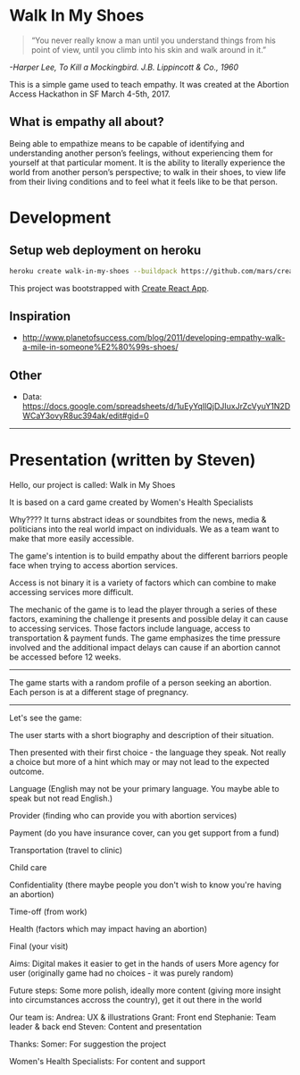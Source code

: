 # Walk In My Shoes

> “You never really know a man until you understand things from his point of view, until you climb into his skin and walk around in it.”

*-Harper Lee, To Kill a Mockingbird. J.B. Lippincott & Co., 1960*

This is a simple game used to teach empathy. It was created at the Abortion Access Hackathon in SF March 4-5th, 2017.

## What is empathy all about?

Being able to empathize means to be capable of identifying and understanding another person’s feelings, without experiencing them for yourself at that particular moment. It is the ability to literally experience the world from another person’s perspective; to walk in their shoes, to view life from their living conditions and to feel what it feels like to be that person.


# Development

## Setup web deployment on heroku

```sh
heroku create walk-in-my-shoes --buildpack https://github.com/mars/create-react-app-buildpack.git
```

This project was bootstrapped with [Create React App](https://github.com/facebookincubator/create-react-app).

## Inspiration
- http://www.planetofsuccess.com/blog/2011/developing-empathy-walk-a-mile-in-someone%E2%80%99s-shoes/

## Other
- Data: https://docs.google.com/spreadsheets/d/1uEyYqIlQjDJIuxJrZcVyuY1N2DWCaY3ovyR8uc394ak/edit#gid=0

---

# Presentation (written by Steven)

Hello, our project is called: Walk in My Shoes

It is based on a card game created by Women's Health Specialists

Why???? It turns abstract ideas or soundbites from the news, media & politicians into the real world impact on individuals. We as a team want to make that more easily accessible.

The game's intention is to build empathy about the different barriors people face when trying to access abortion services.

Access is not binary it is a variety of factors which can combine to make accessing services more difficult.

The mechanic of the game is to lead the player through a series of these factors, examining the challenge it presents and possible delay it can cause to accessing services.
Those factors include language, access to transportation & payment funds.
The game emphasizes the time pressure involved and the additional impact delays can cause if an abortion cannot be accessed before 12 weeks.

***

The game starts with a random profile of a person seeking an abortion. Each person is at a different stage of pregnancy.

***

Let's see the game:

The user starts with a short biography and description of their situation.

Then presented with their first choice - the language they speak. Not really a choice but more of a hint which may or may not lead to the expected outcome.

Language (English may not be your primary language. You maybe able to speak but not read English.)

Provider (finding who can provide you with abortion services)

Payment (do you have insurance cover, can you get support from a fund)

Transportation (travel to clinic)

Child care

Confidentiality (there maybe people you don't wish to know you're having an abortion)

Time-off (from work)

Health (factors which may impact having an abortion)

Final (your visit)

Aims: Digital makes it easier to get in the hands of users
More agency for user (originally game had no choices - it was purely random)

Future steps: Some more polish, ideally more content (giving more insight into circumstances accross the country), get it out there in the world

Our team is:
Andrea: UX & illustrations
Grant: Front end
Stephanie: Team leader & back end
Steven: Content and presentation

Thanks:
Somer: For suggestion the project

Women's Health Specialists: For content and support
